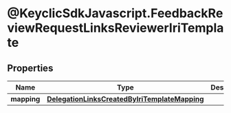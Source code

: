 # @KeyclicSdkJavascript.FeedbackReviewRequestLinksReviewerIriTemplate

## Properties
Name | Type | Description | Notes
------------ | ------------- | ------------- | -------------
**mapping** | [**DelegationLinksCreatedByIriTemplateMapping**](DelegationLinksCreatedByIriTemplateMapping.md) |  | [optional] 


